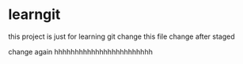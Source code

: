 # learngit
this project is just for learning git
change this file
change after staged

change again
hhhhhhhhhhhhhhhhhhhhhhhh


